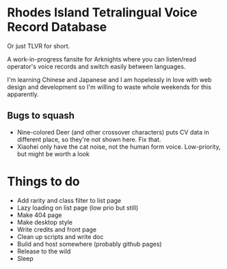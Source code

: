 # Rhodes Island Tetralingual Voice Record Database
Or just TLVR for short.

A work-in-progress fansite for Arknights where you can listen/read operator's voice records and switch easily between languages.

I'm learning Chinese and Japanese and I am hopelessly in love with web design and development so I'm willing to waste whole weekends for this apparently.

## Bugs to squash
- Nine-colored Deer (and other crossover characters) puts CV data in different place, so they're not shown here. Fix that.
- Xiaohei only have the cat noise, not the human form voice. Low-priority, but might be worth a look

# Things to do
- Add rarity and class filter to list page
- Lazy loading on list page (low prio but still)
- Make 404 page
- Make desktop style
- Write credits and front page
- Clean up scripts and write doc
- Build and host somewhere (probably github pages)
- Release to the wild
- Sleep